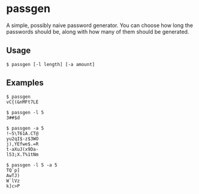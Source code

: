 # passgen

A simple, possibly naive password generator. You can choose how long the passwords should be, along with how many of them should be generated.

## Usage

```
$ passgen [-l length] [-a amount]
```

## Examples

```
$ passgen
vC{(&nMFt7LE

$ passgen -l 5 
3##$d

$ passgen -a 5
!~5\T61A.CT@
yu2qI$-z$3WO
j),YEfwe$.=R
t-aXuJ(x9Da-
l53;X.T%1tNm

$ passgen -l 5 -a 5
TQ`p]
AwTJ)
W`lVz
k]c>P
```